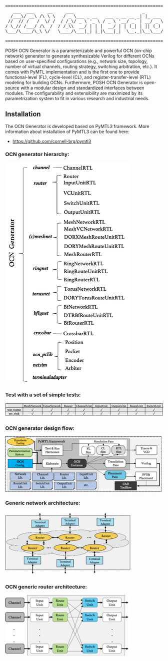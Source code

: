 <pre>
==============================================================================
   ___  ___     __     ___                          _             
  /___\/ __\ /\ \ \   / _ \___ _ __   ___ _ __ __ _| |_ ___  _ __ 
 //  // /   /  \/ /  / /_\/ _ \ '_ \ / _ \ '__/ _` | __/ _ \| '__|
/ \_// /___/ /\  /  / /_\\  __/ | | |  __/ | | (_| | || (_) | |   
\___/\____/\_\ \/   \____/\___|_| |_|\___|_|  \__,_|\__\___/|_|   
                                                                  
==============================================================================
</pre>

POSH OCN Generator is a parameterizable and powerful OCN (on-chip network) generator to generate synthesizable Verilog for different OCNs based on user-specified configurations (e.g., network size, topology, number of virtual channels, routing strategy, switching arbitration, etc.). It comes with PyMTL implementation and is the first one to provide functional-level (FL), cycle-level (CL), and register-transfer-level (RTL) modeling for building OCNs. Furthermore, POSH OCN Generator is open-source with a modular design and standardized interfaces between modules. The configurability and extensibility are maximized by its parametrization system to fit in various research and industrial needs.

Installation
--------------------------------------------------------
The OCN Generator is developed based on PyMTL3 framework. More information about installation of PyMTL3 can be found here:
  - https://github.com/cornell-brg/pymtl3

### OCN generator hierarchy:
<img src="docs/code_hierarchy.png" width="400">

### Test with a set of simple tests:
![test table](docs/test.png)

### OCN generator design flow:
<img src="docs/design_flow.png" width="500">
 
### Generic network architecture:
<img src="docs/noc_structure.png" width="400">
 
### OCN generic router architecture:
<img src="docs/router_structure.png" width="400">


